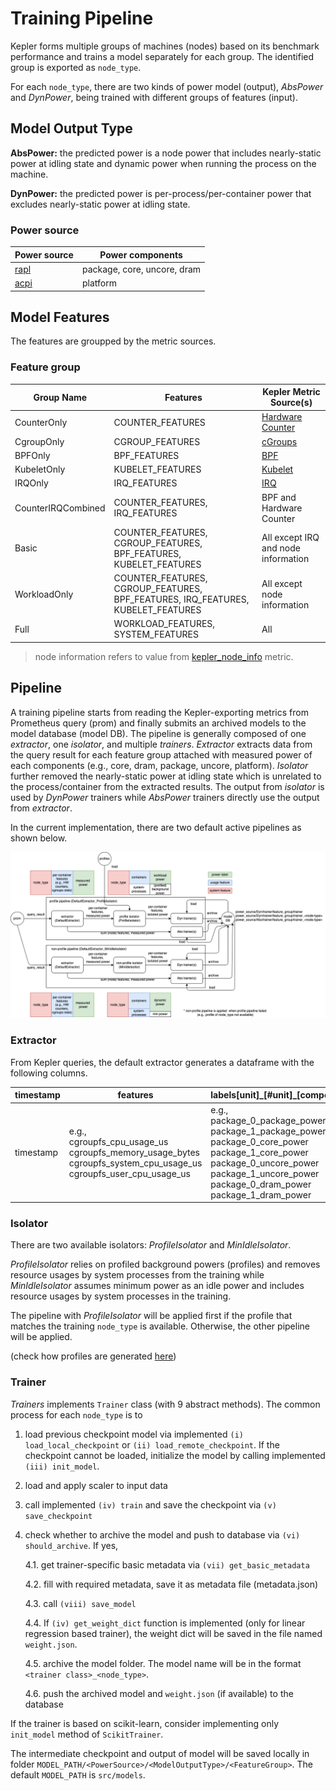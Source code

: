 # Training Pipeline
Kepler forms multiple groups of machines (nodes) based on its benchmark performance and trains a model separately for each group. The identified group is exported as `node_type`. 

For each `node_type`, there are two kinds of power model (output), *AbsPower* and *DynPower*, being trained with different groups of features (input). 

## Model Output Type

**AbsPower:** the predicted power is a node power that includes nearly-static power at idling state and dynamic power when running the process on the machine.

**DynPower:** the predicted power is per-process/per-container power that excludes nearly-static power at idling state.

### Power source

Power source|Power components
---|---
[rapl](../design/kepler-energy-sources.md#rapl---running-average-power-limit)|package, core, uncore, dram
[acpi](../design/kepler-energy-sources.md#using-kernel-driver-xgene-hwmon)|platform

## Model Features
The features are groupped by the metric sources.

### Feature group

Group Name|Features|Kepler Metric Source(s)
---|---|---
CounterOnly|COUNTER_FEATURES|[Hardware Counter](../design/metrics.md#hardware-counter-metrics)
CgroupOnly|CGROUP_FEATURES|[cGroups](../design/metrics.md#cgroups-metrics)
BPFOnly|BPF_FEATURES|[BPF](../design/metrics.md#base-metric)
KubeletOnly|KUBELET_FEATURES|[Kubelet](../design/metrics.md#kubelet-metrics)
IRQOnly|IRQ_FEATURES|[IRQ](../design/metrics.md#irq-metrics)
CounterIRQCombined|COUNTER_FEATURES, IRQ_FEATURES|BPF and Hardware Counter
Basic|COUNTER_FEATURES, CGROUP_FEATURES, BPF_FEATURES, KUBELET_FEATURES|All except IRQ and node information
WorkloadOnly|COUNTER_FEATURES, CGROUP_FEATURES, BPF_FEATURES, IRQ_FEATURES, KUBELET_FEATURES|All except node information
Full|WORKLOAD_FEATURES, SYSTEM_FEATURES|All

> node information refers to value from [kepler_node_info](../design/metrics.md#kepler-metrics-for-node-information) metric.

## Pipeline

A training pipeline starts from reading the Kepler-exporting metrics from Prometheus query (prom) and finally submits an archived models to the model database (model DB). The pipeline is generally composed of one *extractor*, one *isolator*, and multiple *trainers*. *Extractor* extracts data from the query result for each feature group attached with measured power of each components (e.g., core, dram, package, uncore, platform). *Isolator* further removed the nearly-static power at idling state which is unrelated to the process/container from the extracted results. The output from *isolator* is used by *DynPower* trainers while *AbsPower* trainers directly use the output from *extractor*.

In the current implementation, there are two default active pipelines as shown below. 

![](../fig/current_pipeline.png)

### Extractor

From Kepler queries, the default extractor generates a dataframe with the following columns.

timestamp|features|labels[unit]\_[#unit]\_[component]\_power|node type
---|---|---|---
timestamp|e.g.,<br>cgroupfs_cpu_usage_us<br>cgroupfs_memory_usage_bytes<br>cgroupfs_system_cpu_usage_us<br>cgroupfs_user_cpu_usage_us|e.g.,<br>package_0_package_power<br>package_1_package_power<br>package_0_core_power<br>package_1_core_power<br>package_0_uncore_power<br>package_1_uncore_power<br>package_0_dram_power<br>package_1_dram_power|node_type

### Isolator

There are two available isolators: *ProfileIsolator* and *MinIdleIsolator*. 

*ProfileIsolator* relies on profiled background powers (profiles) and removes resource usages by system processes from the training while *MinIdleIsolator* assumes minimum power as an idle power and includes resource usages by system processes in the training. 

The pipeline with *ProfileIsolator* will be applied first if the profile that matches the training `node_type` is available. Otherwise, the other pipeline will be applied. 

(check how profiles are generated [here](./model_profile.md))

### Trainer

*Trainers* implements `Trainer` class (with 9 abstract methods). The common process for each `node_type` is to 

1. load previous checkpoint model via implemented `(i) load_local_checkpoint` or `(ii) load_remote_checkpoint`. If the checkpoint cannot be loaded, initialize the model by calling implemented `(iii) init_model`.

2. load and apply scaler to input data

3. call implemented `(iv) train` and save the checkpoint via `(v) save_checkpoint`

4. check whether to archive the model and push to database via `(vi) should_archive`. If yes, 
      
      4.1.  get trainer-specific basic metadata via `(vii) get_basic_metadata`

      4.2. fill with required metadata, save it as metadata file (metadata.json)

      4.3. call `(viii) save_model`

      4.4. If `(iv) get_weight_dict` function is implemented (only for linear regression based trainer), the weight dict will be saved in the file named `weight.json`.

      4.5. archive the model folder. The model name will be in the format `<trainer class>_<node_type>`.

      4.6. push the archived model and `weight.json` (if available) to the database

If the trainer is based on scikit-learn, consider implementing only `init_model` method of `ScikitTrainer`.

The intermediate checkpoint and output of model will be saved locally in folder `MODEL_PATH/<PowerSource>/<ModelOutputType>/<FeatureGroup>`. The default `MODEL_PATH` is `src/models`.
